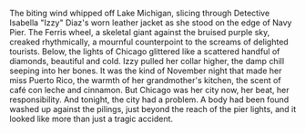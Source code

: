 The biting wind whipped off Lake Michigan, slicing through Detective Isabella "Izzy" Diaz's worn leather jacket as she stood on the edge of Navy Pier.  The Ferris wheel, a skeletal giant against the bruised purple sky, creaked rhythmically, a mournful counterpoint to the screams of delighted tourists. Below, the lights of Chicago glittered like a scattered handful of diamonds, beautiful and cold. Izzy pulled her collar higher, the damp chill seeping into her bones. It was the kind of November night that made her miss Puerto Rico, the warmth of her grandmother's kitchen, the scent of café con leche and cinnamon. But Chicago was her city now, her beat, her responsibility.  And tonight, the city had a problem.  A body had been found washed up against the pilings, just beyond the reach of the pier lights, and it looked like more than just a tragic accident.
